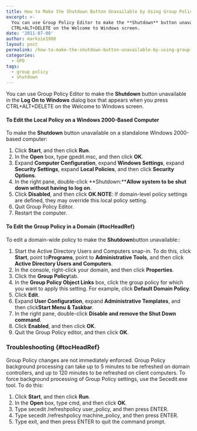 ```yaml
---
title: How to Make the Shutdown Button Unavailable by Using Group Policy
excerpt: >-
  You can use Group Policy Editor to make the **Shutdown** button unavailable in the **Log On to Windows** dialog box that appears when you press
  CTRL+ALT+DELETE on the Welcome to Windows screen.
date: '2011-07-08'
author: marksie1988
layout: post
permalink: /how-to-make-the-shutdown-button-unavailable-by-using-group-policy/
categories:
  - GPO
tags:
  - group policy
  - shutdown
---
```

You can use Group Policy Editor to make the **Shutdown** button unavailable in the **Log On to Windows** dialog box that appears when you press
CTRL+ALT+DELETE on the Welcome to Windows screen.

#### To Edit the Local Policy on a Windows 2000-Based Computer

To
make the **Shutdown** button unavailable on a standalone Windows
2000-based computer:

  1. Click **Start**,
    and then click **Run**.
  2. In the **Open** box, type gpedit.msc, and then click **OK**.
  3. Expand **Computer
    Configuration**, expand **Windows Settings**, expand **Security
    Settings**, expand **Local Policies**, and then click **Security
    Options**.
  4. In the right pane, double-click **Shutdown:****Allow
    system to be shut down without having to log on**.
  5. Click **Disabled**, and then click **OK**.**NOTE**: If domain-level policy settings are
    defined, they may override this local policy setting.
  6. Quit Group Policy Editor.
  7. Restart the computer.

#### To Edit the Group Policy in a Domain {#tocHeadRef}

To edit a domain-wide
policy to make the **Shutdown**button unavailable::

  1. Start the Active Directory Users and
    Computers snap-in. To do this, click **Start**, point to**Programs**, point to **Administrative Tools**, and then click **Active Directory Users and Computers**.
  2. In the console, right-click your domain, and
    then click **Properties**.
  3. Click the **Group
    Policy**tab.
  4. In the **Group Policy Object Links** box, click the group policy for which you
    want to apply this setting. For example, click **Default
    Domain Policy**.
  5. Click **Edit**.
  6. Expand **User
    Configuration**, expand **Administrative Templates**, and then click**Start Menu & Taskbar**.
  7. In the right pane, double-click **Disable and remove the Shut Down command**.
  8. Click **Enabled**, and then click **OK**.
  9. Quit the Group Policy editor, and then
    click **OK**.

### Troubleshooting {#tocHeadRef}

Group Policy changes are not immediately
enforced. Group Policy background processing can take up to 5 minutes to be
refreshed on domain controllers, and up to 120 minutes to be refreshed on client
computers. To force background processing of Group Policy settings, use the
Secedit.exe tool. To do this:

  1. Click **Start**,
    and then click **Run**.
  2. In the **Open** box, type cmd, and then click **OK**.
  3. Type secedit /refreshpolicy user_policy, and then press ENTER.
  4. Type secedit /refreshpolicy machine_policy, and then press
    ENTER.
  5. Type exit, and then press ENTER to quit the command prompt.

